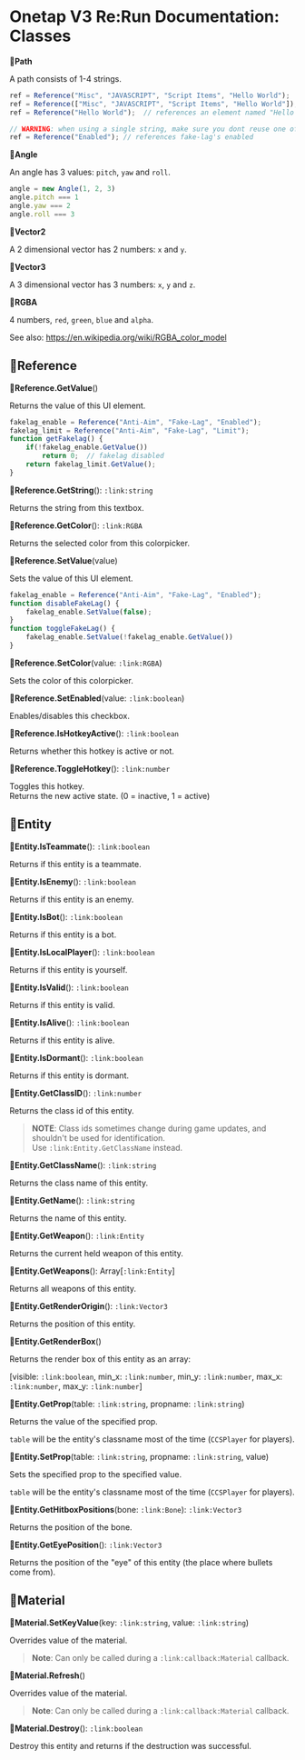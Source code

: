 
# Onetap V3 Re:Run Documentation: Classes


**:link:Path**

A path consists of 1-4 strings.

```js
ref = Reference("Misc", "JAVASCRIPT", "Script Items", "Hello World");
ref = Reference(["Misc", "JAVASCRIPT", "Script Items", "Hello World"]);
ref = Reference("Hello World");  // references an element named "Hello World" (can be anywhere)

// WARNING: when using a single string, make sure you dont reuse one of onetap's names
ref = Reference("Enabled"); // references fake-lag's enabled
```


**:link:Angle**

An angle has 3 values: `pitch`, `yaw` and `roll`.

```js
angle = new Angle(1, 2, 3)
angle.pitch === 1
angle.yaw === 2
angle.roll === 3
```


**:link:Vector2**

A 2 dimensional vector has 2 numbers: `x` and `y`.  


**:link:Vector3**

A 3 dimensional vector has 3 numbers: `x`, `y` and `z`.


**:link:RGBA**

4 numbers, `red`, `green`, `blue` and `alpha`.

See also: https://en.wikipedia.org/wiki/RGBA_color_model


## **:link:Reference**

**:link:Reference.GetValue**()

Returns the value of this UI element.

```js
fakelag_enable = Reference("Anti-Aim", "Fake-Lag", "Enabled");
fakelag_limit = Reference("Anti-Aim", "Fake-Lag", "Limit");
function getFakelag() {
    if(!fakelag_enable.GetValue())
        return 0;  // fakelag disabled
    return fakelag_limit.GetValue();
}
```

**:link:Reference.GetString**(): `:link:string`

Returns the string from this textbox.

**:link:Reference.GetColor**(): `:link:RGBA`

Returns the selected color from this colorpicker.

**:link:Reference.SetValue**(value)

Sets the value of this UI element.

```js
fakelag_enable = Reference("Anti-Aim", "Fake-Lag", "Enabled");
function disableFakeLag() {
    fakelag_enable.SetValue(false);
}
function toggleFakeLag() {
    fakelag_enable.SetValue(!fakelag_enable.GetValue())
}
```

**:link:Reference.SetColor**(value: `:link:RGBA`)

Sets the color of this colorpicker.

**:link:Reference.SetEnabled**(value: `:link:boolean`)

Enables/disables this checkbox.

**:link:Reference.IsHotkeyActive**(): `:link:boolean`

Returns whether this hotkey is active or not.

**:link:Reference.ToggleHotkey**(): `:link:number`

Toggles this hotkey.  
Returns the new active state. (0 = inactive, 1 = active)


## **:link:Entity**

**:link:Entity.IsTeammate**(): `:link:boolean`

Returns if this entity is a teammate.

**:link:Entity.IsEnemy**(): `:link:boolean`

Returns if this entity is an enemy.

**:link:Entity.IsBot**(): `:link:boolean`

Returns if this entity is a bot.

**:link:Entity.IsLocalPlayer**(): `:link:boolean`

Returns if this entity is yourself.

**:link:Entity.IsValid**(): `:link:boolean`

Returns if this entity is valid.

**:link:Entity.IsAlive**(): `:link:boolean`

Returns if this entity is alive.

**:link:Entity.IsDormant**(): `:link:boolean`

Returns if this entity is dormant.

**:link:Entity.GetClassID**(): `:link:number`

Returns the class id of this entity.

> **NOTE**: Class ids sometimes change during game updates, and shouldn't be used for identification.  
> Use `:link:Entity.GetClassName` instead.

**:link:Entity.GetClassName**(): `:link:string`

Returns the class name of this entity.

**:link:Entity.GetName**(): `:link:string`

Returns the name of this entity.

**:link:Entity.GetWeapon**(): `:link:Entity`

Returns the current held weapon of this entity.

**:link:Entity.GetWeapons**(): Array[`:link:Entity`]

Returns all weapons of this entity.

**:link:Entity.GetRenderOrigin**(): `:link:Vector3`

Returns the position of this entity.

**:link:Entity.GetRenderBox**()

Returns the render box of this entity as an array:  

[visible: `:link:boolean`, min_x: `:link:number`, min_y: `:link:number`, max_x: `:link:number`, max_y: `:link:number`]

**:link:Entity.GetProp**(table: `:link:string`, propname: `:link:string`)

Returns the value of the specified prop.

`table` will be the entity's classname most of the time (`CCSPlayer` for players).

**:link:Entity.SetProp**(table: `:link:string`, propname: `:link:string`, value)

Sets the specified prop to the specified value.

`table` will be the entity's classname most of the time (`CCSPlayer` for players).

**:link:Entity.GetHitboxPositions**(bone: `:link:Bone`): `:link:Vector3`

Returns the position of the bone.

**:link:Entity.GetEyePosition**(): `:link:Vector3`

Returns the position of the "eye" of this entity (the place where bullets come from).


## **:link:Material**

**:link:Material.SetKeyValue**(key: `:link:string`, value: `:link:string`)

Overrides value of the material.

> **Note**: Can only be called during a `:link:callback:Material` callback.

**:link:Material.Refresh**()

Overrides value of the material.

> **Note**: Can only be called during a `:link:callback:Material` callback.

**:link:Material.Destroy**(): `:link:boolean`

Destroy this entity and returns if the destruction was successful.
